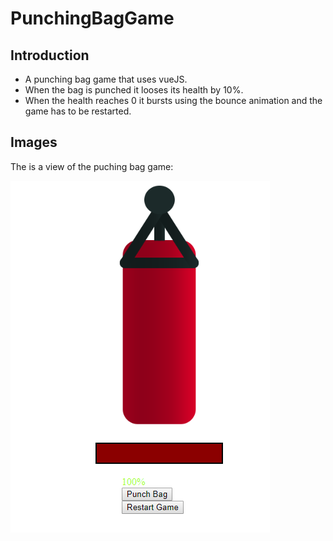 # PunchingBagGame

## Introduction
 - A punching bag game that uses vueJS.
  - When the bag is punched it looses its health by 10%. 
  - When the health reaches 0 it bursts using the bounce animation and the game has to be restarted.
 



## Images
The is a view of the puching bag game:

![alt text](https://github.com/kirigokaranja/PunchingBagGame/blob/master/bag.PNG)
